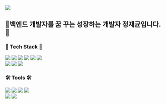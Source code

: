<img src="https://capsule-render.vercel.app/api?type=waving&color=auto&height=200&section=header&text=codingkid&fontSize=90" />

<h2>🔮백엔드 개발자를 꿈 꾸는 성장하는 개발자 정재균입니다.🔮</h2>

<div>
<h3>🎇 Tech Stack 🎇</h3>
<img src="https://img.shields.io/badge/Java-007396?style=flat&logo=Java&logoColor=white" />
<img src="https://camo.githubusercontent.com/e5e1b0f6385294f384736687f3e6083f5579cf8e583460fe3c303ce8b5b1e3c0/68747470733a2f2f696d672e736869656c64732e696f2f62616467652f537072696e672d3644423333463f7374796c653d666c61742d737175617265266c6f676f3d537072696e67266c6f676f436f6c6f723d7768697465"/>
<img src="https://img.shields.io/badge/HTML5-E34F26?style=flat&logo=HTML5&logoColor=white" />
<img src="https://img.shields.io/badge/CSS3-1572B6?style=flat&logo=CSS3&logoColor=white" />
<img src="https://img.shields.io/badge/javascript-ffee4a?style=flat&logo=javascript&logoColor=white" />
<img src="https://camo.githubusercontent.com/47b39fef9a8b3f7378c499195ff3d43b51edf51b72bd5c73006f9ce416b2071f/68747470733a2f2f696d672e736869656c64732e696f2f62616467652f6a71756572792d3037363941443f7374796c653d666c61742d737175617265266c6f676f3d6a7175657279266c6f676f436f6c6f723d7768697465" />
<br>
<img src="https://camo.githubusercontent.com/1c6abbd136d6bcb8624952a1529b41c513164b0cd64bf5371515a467a510c7cc/68747470733a2f2f696d672e736869656c64732e696f2f62616467652f4f7261636c6544422d4638303030303f7374796c653d666c61742d737175617265266c6f676f3d4f7261636c65266c6f676f436f6c6f723d7768697465" />
<img src="https://camo.githubusercontent.com/c45769c2ada3cb62f6941e230bcf1482e7a08c36b172be421732e55ab213b01b/68747470733a2f2f696d672e736869656c64732e696f2f62616467652f4a53502d4646444333433f7374796c653d666c61742d737175617265266c6f676f3d4a5350266c6f676f436f6c6f723d7768697465" />
<img src="https://img.shields.io/badge/bootstrap-7952B3?style=flat&logo=bootstrap&logoColor=white" />


<br>
<h3>🛠️ Tools 🛠️</h3>
<img src="https://img.shields.io/badge/eclipse%20IDE-2C2255?style=flat&logo=eclipseide&logoColor=white" />
<img src="https://img.shields.io/badge/Visual Studio Code-007ACC?style=flat&logo=visualstudiocode&logoColor=white" />
<img src="https://camo.githubusercontent.com/91271f210478908838baa7463daa6af4c78827b2d4d0a1ddfcdaf254b41edf87/68747470733a2f2f696d672e736869656c64732e696f2f62616467652f4769742d4630353033323f7374796c653d666c61742d737175617265266c6f676f3d476974266c6f676f436f6c6f723d7768697465" />
<img src="https://camo.githubusercontent.com/01504daa1be08e9f944dd9de6e992d43c1f871770fa8fb2cf7ff6915d973f495/68747470733a2f2f696d672e736869656c64732e696f2f62616467652f4769744875622d3138313731373f7374796c653d666c61742d737175617265266c6f676f3d476974487562266c6f676f436f6c6f723d7768697465" />
<br>
<img src="https://camo.githubusercontent.com/81cc0208249094cae38e47266c725f8013a8f8cfd4e9e8153dc7f0fc10be4470/68747470733a2f2f696d672e736869656c64732e696f2f62616467652f53564e2d3830394343393f7374796c653d666c6174266c6f676f3d53756276657273696f6e266c6f676f436f6c6f723d7768697465">
<img src="https://img.shields.io/badge/apache tomcat-F8DC75?style=flat&logo=apachetomcat&logoColor=white">
</div>
